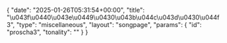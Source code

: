{
    "date": "2025-01-26T05:31:54+00:00",
    "title": "\u043f\u0440\u043e\u0449\u0430\u043b\u044c\u043d\u0430\u044f 3",
    "type": "miscellaneous",
    "layout": "songpage",
    "params": {
        "id": "proscha3",
        "tonality": ""
    }
}